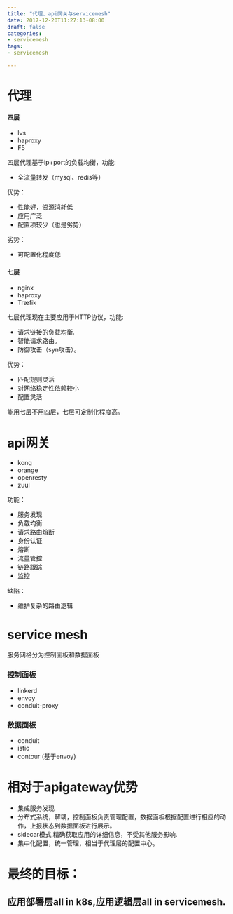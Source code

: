```yaml
---
title: "代理、api网关与servicemesh"
date: 2017-12-20T11:27:13+08:00
draft: false
categories:
- servicemesh
tags:
- servicemesh

---
```

# 代理

#### 四层

- lvs
- haproxy
- F5

四层代理基于ip+port的负载均衡，功能:

- 全流量转发（mysql、redis等）

优势：

- 性能好，资源消耗低
- 应用广泛
- 配置项较少（也是劣势）

劣势：
- 可配置化程度低

#### 七层

- nginx
- haproxy
- Træfik

七层代理现在主要应用于HTTP协议，功能:

- 请求链接的负载均衡.
- 智能请求路由。
- 防御攻击（syn攻击）。

优势：

- 匹配规则灵活
- 对网络稳定性依赖较小
- 配置灵活

能用七层不用四层，七层可定制化程度高。

# api网关

- kong
- orange
- openresty
- zuul

功能：

- 服务发现
- 负载均衡
- 请求路由熔断
- 身份认证
- 熔断
- 流量管控
- 链路跟踪
- 监控

缺陷：

- 维护复杂的路由逻辑

# service mesh

服务网格分为控制面板和数据面板

### 控制面板

- linkerd
- envoy
- conduit-proxy

### 数据面板

- conduit
- istio
- contour (基于envoy)

# 相对于apigateway优势

- 集成服务发现
- 分布式系统，解耦，控制面板负责管理配置，数据面板根据配置进行相应的动作，上报状态到数据面板进行展示。
- sidecar模式,精确获取应用的详细信息，不受其他服务影响.
- 集中化配置，统一管理，相当于代理层的配置中心。

# 最终的目标：

## 应用部署层all in k8s,应用逻辑层all in servicemesh.
